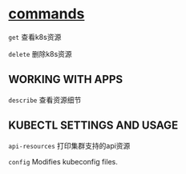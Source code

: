 # [commands](https://kubernetes.io/docs/reference/generated/kubectl/kubectl-commands)

`get` 查看k8s资源

`delete` 删除k8s资源

## WORKING WITH APPS

`describe` 查看资源细节

## KUBECTL SETTINGS AND USAGE

`api-resources` 打印集群支持的api资源

`config` Modifies kubeconfig files.
